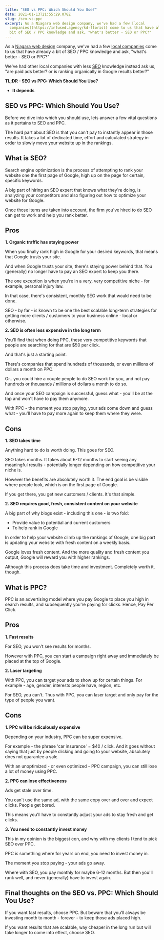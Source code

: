 ```yaml
---
title: "SEO vs PPC: Which Should You Use?"
date: 2021-01-13T21:55:29.078Z
slug: /seo-vs-ppc
excerpt: As a Niagara web design company, we've had a few [local
  companies](https://infused.agency/kd-florist) come to us that have already a
  bit of SEO / PPC knowledge and ask, "what's better - SEO or PPC?"
---
```


As a [Niagara web design](https://infused.agency/) company, we've had a few [local companies](https://infused.agency/kd-florist) come to us that have already a bit of SEO / PPC knowledge and ask, "what's better - SEO or PPC?"

We've had other local companies with less [](/websites)[SEO](https://infused.agency/seo) knowledge instead ask us, "are paid ads better? or is ranking organically in Google results better?"

**TL;DR - SEO vs PPC: Which Should You Use?**

- **It depends**

## SEO vs PPC: Which Should You Use?

Before we dive into which you should use, lets answer a few vital questions as it pertains to SEO and PPC.

The hard part about SEO is that you can't pay to instantly appear in those results. It takes a lot of dedicated time, effort and calculated strategy in order to slowly move your website up in the rankings.

## What is SEO?

Search engine optimization is the process of attempting to rank your website one the first page of Google, high up on the page for certain, specific keywords.

A big part of hiring an SEO expert that knows what they're doing, is analyzing your competitors and also figuring out how to optimize your website for Google.

Once those items are taken into account, the firm you've hired to do SEO can get to work and help you rank better.

## Pros

**1. Organic traffic has staying power**

When you finally rank high in Google for your desired keywords, that means that Google trusts your site.

And when Google trusts your site, there's staying power behind that. You (generally) no longer have to pay an SEO expert to keep you there.

The one exception is when you're in a very, very competitive niche - for example, personal injury law.

In that case, there's consistent, monthly SEO work that would need to be done.

SEO - by far - is known to be one the best scalable long-term strategies for getting more clients / customers to your business online - local or otherwise.

**2. SEO is often less expensive in the long term**

You'll find that when doing PPC, these very competitive keywords that people are searching for that are \$50 per click.

And that's just a starting point.

There's companies that spend hundreds of thousands, or even millions of dollars a month on PPC.

Or.. you could hire a couple people to do SEO work for you, and not pay hundreds or thousands / millions of dollars a month to do so.

And once your SEO campaign is successful, guess what - you'll be at the top and won't have to pay them anymore.

With PPC - the moment you stop paying, your ads come down and guess what - you'll have to pay more again to keep them where they were.

## Cons

**1. SEO takes time**

Anything hard to do is worth doing. This goes for SEO.

SEO takes months. It takes about 6-12 months to start seeing any meaningful results - potentially longer depending on how competitive your niche is.

However the benefits are absolutely worth it. The end goal is be visible where people look, which is on the first page of Google.

If you get there, you get new customers / clients. It's that simple.

**2. SEO requires good, fresh, consistent content on your website**

A big part of why blogs exist - including this one - is two fold:

- Provide value to potential and current customers
- To help rank in Google

In order to help your website climb up the rankings of Google, one big part is updating your website with fresh content on a weekly basis.

Google loves fresh content. And the more quality and fresh content you output, Google will reward you with higher rankings.

Although this process does take time and investment. Completely worth it, though.

## What is PPC?

PPC is an advertising model where you pay Google to place you high in search results, and subsequently you're paying for clicks. Hence, Pay Per Click.

## Pros

**1. Fast results**

For SEO, you won't see results for months.

However with PPC, you can start a campaign right away and immediately be placed at the top of Google.

**2. Laser targeting**

With PPC, you can target your ads to show up for certain things. For example - age, gender, interests people have, region, etc.

For SEO, you can't. Thus with PPC, you can laser target and only pay for the type of people you want.

## Cons

**1. PPC will be ridiculously expensive**

Depending on your industry, PPC can be super expensive.

For example - the phrase 'car insurance' = \$40 / click. And it goes without saying that just by people clicking and going to your website, absolutely does not guarantee a sale.

With an unoptimized - or even optimized - PPC campaign, you can still lose a lot of money using PPC.

**2. PPC can lose effectiveness**

Ads get stale over time.

You can't use the same ad, with the same copy over and over and expect clicks. People get bored.

This means you'll have to constantly adjust your ads to stay fresh and get clicks.

**3. You need to constantly invest money**

This in my opinion is the biggest con, and why with my clients I tend to pick SEO over PPC.

PPC is something where for years on end, you need to invest money in.

The moment you stop paying - your ads go away.

Where with SEO, you pay monthly for maybe 6-12 months. But then you'll rank well, and never (generally) have to invest again.

## Final thoughts on the SEO vs. PPC: Which Should You Use?

If you want fast results, choose PPC. But beware that you'll always be investing month to month - forever - to keep those ads placed high.

If you want results that are scalable, way cheaper in the long run but will take longer to come into effect, choose SEO.
